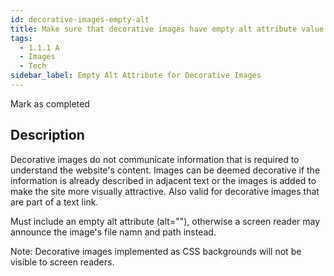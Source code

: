 ```yaml
---
id: decorative-images-empty-alt
title: Make sure that decorative images have empty alt attribute value
tags:
  - 1.1.1 A
  - Images
  - Tech
sidebar_label: Empty Alt Attribute for Decorative Images
---
```


Mark as completed

## Description

Decorative images do not communicate information that is required to understand the website's content. Images can be deemed decorative if the information is already described in adjacent text or the images is added to make the site more visually attractive. Also valid for decorative images that are part of a text link.

Must include an empty alt attribute (alt=""), otherwise a screen reader may announce the image's file namn and path instead.

Note: Decorative images implemented as CSS backgrounds will not be visible to screen readers. 


